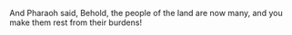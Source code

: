 And Pharaoh said, Behold, the people of the land are now many, and you make them rest from their burdens!

